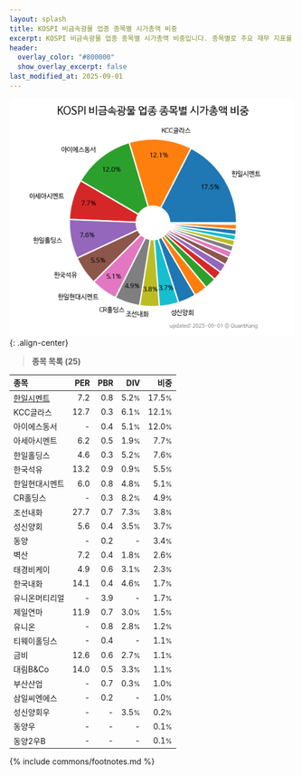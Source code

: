 ```yaml
---
layout: splash
title: KOSPI 비금속광물 업종 종목별 시가총액 비중
excerpt: KOSPI 비금속광물 업종 종목별 시가총액 비중입니다. 종목별로 주요 재무 지표를 함께 표시합니다.
header:
  overlay_color: "#800000"
  show_overlay_excerpt: false
last_modified_at: 2025-09-01
---
```



![KOSPI 비금속광물 업종 종목별 시가총액 비중](/stats/sector/images/kospi_업종_비금속광물_종목.png){: .align-center}


> **종목 목록 (25)**<a id="list"></a>

| **종목** | **PER** | **PBR** | **DIV** | **비중** |
| :------- | ------: | ------: | ------: | -------: |
| [한일시멘트](/300720/) | 7.2 | 0.8 | 5.2<small>%</small> | 17.5<small>%</small> |
| KCC글라스 | 12.7 | 0.3 | 6.1<small>%</small> | 12.1<small>%</small> |
| 아이에스동서 | - | 0.4 | 5.1<small>%</small> | 12.0<small>%</small> |
| 아세아시멘트 | 6.2 | 0.5 | 1.9<small>%</small> | 7.7<small>%</small> |
| 한일홀딩스 | 4.6 | 0.3 | 5.2<small>%</small> | 7.6<small>%</small> |
| 한국석유 | 13.2 | 0.9 | 0.9<small>%</small> | 5.5<small>%</small> |
| 한일현대시멘트 | 6.0 | 0.8 | 4.8<small>%</small> | 5.1<small>%</small> |
| CR홀딩스 | - | 0.3 | 8.2<small>%</small> | 4.9<small>%</small> |
| 조선내화 | 27.7 | 0.7 | 7.3<small>%</small> | 3.8<small>%</small> |
| 성신양회 | 5.6 | 0.4 | 3.5<small>%</small> | 3.7<small>%</small> |
| 동양 | - | 0.2 | - | 3.4<small>%</small> |
| 벽산 | 7.2 | 0.4 | 1.8<small>%</small> | 2.6<small>%</small> |
| 태경비케이 | 4.9 | 0.6 | 3.1<small>%</small> | 2.3<small>%</small> |
| 한국내화 | 14.1 | 0.4 | 4.6<small>%</small> | 1.7<small>%</small> |
| 유니온머티리얼 | - | 3.9 | - | 1.7<small>%</small> |
| 제일연마 | 11.9 | 0.7 | 3.0<small>%</small> | 1.5<small>%</small> |
| 유니온 | - | 0.8 | 2.8<small>%</small> | 1.2<small>%</small> |
| 티웨이홀딩스 | - | 0.4 | - | 1.1<small>%</small> |
| 금비 | 12.6 | 0.6 | 2.7<small>%</small> | 1.1<small>%</small> |
| 대림B&Co | 14.0 | 0.5 | 3.3<small>%</small> | 1.1<small>%</small> |
| 부산산업 | - | 0.7 | 0.3<small>%</small> | 1.0<small>%</small> |
| 삼일씨엔에스 | - | 0.2 | - | 1.0<small>%</small> |
| 성신양회우 | - | - | 3.5<small>%</small> | 0.2<small>%</small> |
| 동양우 | - | - | - | 0.1<small>%</small> |
| 동양2우B | - | - | - | 0.1<small>%</small> |

{% include commons/footnotes.md %}